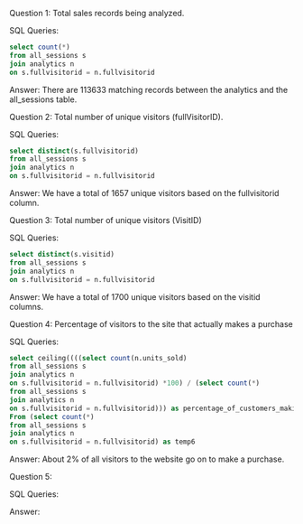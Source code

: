 Question 1: 
Total sales records being analyzed.

SQL Queries:
```sql
select count(*)
from all_sessions s
join analytics n
on s.fullvisitorid = n.fullvisitorid
```
Answer: 
There are 113633 matching records between the analytics and the all_sessions table.

Question 2: 
Total number of unique visitors (fullVisitorID).

SQL Queries:
```sql
select distinct(s.fullvisitorid)
from all_sessions s
join analytics n
on s.fullvisitorid = n.fullvisitorid
```
Answer:
We have a total of 1657 unique visitors based on the fullvisitorid column.

Question 3: 
Total number of unique visitors (VisitID) 

SQL Queries:
```sql
select distinct(s.visitid)
from all_sessions s
join analytics n
on s.fullvisitorid = n.fullvisitorid
```
Answer:
We have a total of 1700 unique visitors based on the visitid columns.

Question 4: 
Percentage of visitors to the site that actually makes a purchase

SQL Queries:
```sql
select ceiling((((select count(n.units_sold)
from all_sessions s
join analytics n
on s.fullvisitorid = n.fullvisitorid) *100) / (select count(*)
from all_sessions s
join analytics n
on s.fullvisitorid = n.fullvisitorid))) as percentage_of_customers_making_purchase 
From (select count(*)
from all_sessions s
join analytics n
on s.fullvisitorid = n.fullvisitorid) as temp6
```

Answer:
About 2% of all visitors to the website go on to make a purchase.



Question 5: 

SQL Queries:

Answer:
